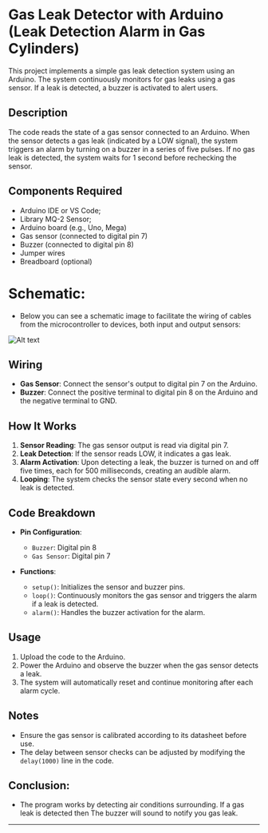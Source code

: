 # Gas Leak Detector with Arduino (Leak Detection Alarm in Gas Cylinders)

This project implements a simple gas leak detection system using an Arduino. The system continuously monitors for gas leaks using a gas sensor. If a leak is detected, a buzzer is activated to alert users.

## Description

The code reads the state of a gas sensor connected to an Arduino. When the sensor detects a gas leak (indicated by a LOW signal), the system triggers an alarm by turning on a buzzer in a series of five pulses. If no gas leak is detected, the system waits for 1 second before rechecking the sensor.

## Components Required

- Arduino IDE or VS Code;
- Library MQ-2 Sensor;
- Arduino board (e.g., Uno, Mega)
- Gas sensor (connected to digital pin 7)
- Buzzer (connected to digital pin 8)
- Jumper wires
- Breadboard (optional)

# Schematic:

- Below you can see a schematic image to facilitate the wiring of cables from the microcontroller to devices, both input and output sensors:

![Alt text](img/schematic.jpg)

## Wiring

- **Gas Sensor**: Connect the sensor's output to digital pin 7 on the Arduino.
- **Buzzer**: Connect the positive terminal to digital pin 8 on the Arduino and the negative terminal to GND.

## How It Works

1. **Sensor Reading**: The gas sensor output is read via digital pin 7.
2. **Leak Detection**: If the sensor reads LOW, it indicates a gas leak.
3. **Alarm Activation**: Upon detecting a leak, the buzzer is turned on and off five times, each for 500 milliseconds, creating an audible alarm.
4. **Looping**: The system checks the sensor state every second when no leak is detected.

## Code Breakdown

- **Pin Configuration**:

  - `Buzzer`: Digital pin 8
  - `Gas Sensor`: Digital pin 7

- **Functions**:
  - `setup()`: Initializes the sensor and buzzer pins.
  - `loop()`: Continuously monitors the gas sensor and triggers the alarm if a leak is detected.
  - `alarm()`: Handles the buzzer activation for the alarm.

## Usage

1. Upload the code to the Arduino.
2. Power the Arduino and observe the buzzer when the gas sensor detects a leak.
3. The system will automatically reset and continue monitoring after each alarm cycle.

## Notes

- Ensure the gas sensor is calibrated according to its datasheet before use.
- The delay between sensor checks can be adjusted by modifying the `delay(1000)` line in the code.

## Conclusion:

- The program works by detecting air conditions surrounding. If a gas leak is detected then The buzzer will sound to notify you gas leak.

<hr/>
